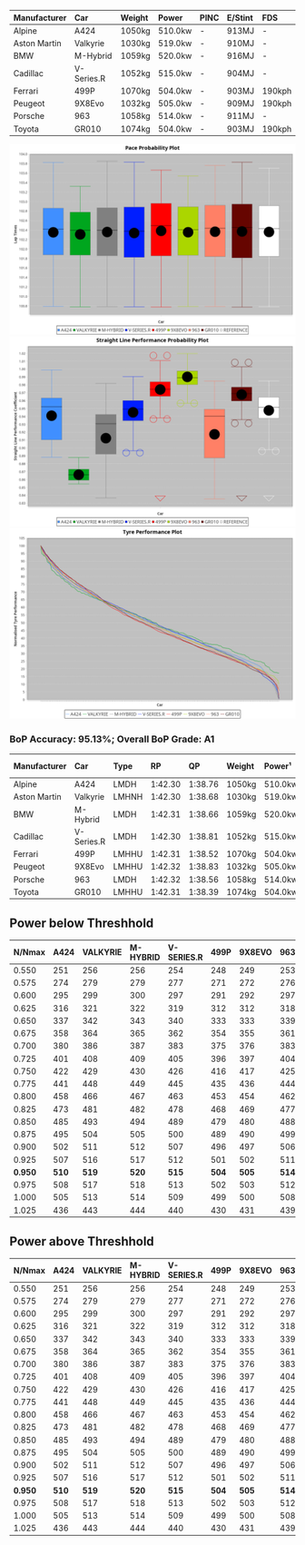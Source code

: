 | Manufacturer | Car        | Weight | Power   | PINC    | E/Stint | FDS     |
|:-|:-|:-|:-|:-|:-|:-|
| Alpine       | A424       | 1050kg | 510.0kw |    -    | 913MJ   |    -    |
| Aston Martin | Valkyrie   | 1030kg | 519.0kw |    -    | 910MJ   |    -    |
| BMW          | M-Hybrid   | 1059kg | 520.0kw |    -    | 916MJ   |    -    |
| Cadillac     | V-Series.R | 1052kg | 515.0kw |    -    | 904MJ   |    -    |
| Ferrari      | 499P       | 1070kg | 504.0kw |    -    | 903MJ   | 190kph  |
| Peugeot      | 9X8Evo     | 1032kg | 505.0kw |    -    | 909MJ   | 190kph  |
| Porsche      | 963        | 1058kg | 514.0kw |    -    | 911MJ   |    -    |
| Toyota       | GR010      | 1074kg | 504.0kw |    -    | 903MJ   | 190kph  |

![PACECHART](./IMG/AUTO.png)
![STRAIGHTLINEPERFORMANCECHART](./IMG/AUTO_sp.png)
![TYREPERFORMANCECHART](./IMG/AUTO_tw.png)

### BoP Accuracy: 95.13%; Overall BoP Grade: A1
| Manufacturer | Car        | Type  | RP      | QP      | Weight | Power¹  | Threshhold | PINC    | Power²   | E/Stint | AVG Vmax  | FDS     | RDLC | L/Stint | BOP-Grade | Model Accuracy | Model Points | Match%  | SimDiff |
|:-|:-|:-|:-|:-|:-|:-|:-|:-|:-|:-|:-|:-|:-|:-|:-|:-|:-|:-|:-|
| Alpine       | A424       | LMDH  | 1:42.30 | 1:38.76 | 1050kg | 510.0kw | 0.0kph     |    -    | 510.00kw |  913MJ  | 308.38kph |    -    | 1.02 | 33      | ~A1       | 99.58%         | 1429         | 98.97%  | -0.10   |
| Aston Martin | Valkyrie   | LMHNH | 1:42.30 | 1:38.68 | 1030kg | 519.0kw | 0.0kph     |    -    | 519.00kw |  910MJ  | 297.83kph |    -    | 1.06 | 33      | +C2       | 100.00%        | 247          | 72.67%  | -0.16   |
| BMW          | M-Hybrid   | LMDH  | 1:42.31 | 1:38.66 | 1059kg | 520.0kw | 0.0kph     |    -    | 520.00kw |  916MJ  | 304.27kph |    -    | 1.02 | 33      | ~A1       | 99.97%         | 2912         | 100.00% | -0.36   |
| Cadillac     | V-Series.R | LMDH  | 1:42.30 | 1:38.81 | 1052kg | 515.0kw | 0.0kph     |    -    | 515.00kw |  904MJ  | 307.84kph |    -    | 1.02 | 33      | +A2       | 99.49%         | 5225         | 94.82%  | +0.19   |
| Ferrari      | 499P       | LMHHU | 1:42.31 | 1:38.52 | 1070kg | 504.0kw | 0.0kph     |    -    | 504.00kw |  903MJ  | 310.85kph | 190kph  | 1.02 | 33      | ~A1       | 100.00%        | 5378         | 99.02%  | +0.06   |
| Peugeot      | 9X8Evo     | LMHHU | 1:42.32 | 1:38.83 | 1032kg | 505.0kw | 0.0kph     |    -    | 505.00kw |  909MJ  | 316.38kph | 190kph  | 1.03 | 33      | ~A1       | 100.00%        | 1459         | 95.55%  | +0.18   |
| Porsche      | 963        | LMDH  | 1:42.32 | 1:38.56 | 1058kg | 514.0kw | 0.0kph     |    -    | 514.00kw |  911MJ  | 304.49kph |    -    | 1.02 | 33      | ~A1       | 99.92%         | 14207        | 100.00% | -0.06   |
| Toyota       | GR010      | LMHHU | 1:42.31 | 1:38.39 | 1074kg | 504.0kw | 0.0kph     |    -    | 504.00kw |  903MJ  | 308.79kph | 190kph  | 1.02 | 33      | ~A1       | 99.86%         | 4280         | 100.00% | +0.26   |

## Power below Threshhold
| N/Nmax    | A424    | VALKYRIE | M-HYBRID | V-SERIES.R | 499P    | 9X8EVO  | 963     | GR010   |
|:-|:-|:-|:-|:-|:-|:-|:-|:-|
|  0.550    |  251    |  256     |  256     |  254       |  248    |  249    |  253    |  248    |
|  0.575    |  274    |  279     |  279     |  277       |  271    |  272    |  276    |  271    |
|  0.600    |  295    |  299     |  300     |  297       |  291    |  292    |  297    |  291    |
|  0.625    |  316    |  321     |  322     |  319       |  312    |  312    |  318    |  312    |
|  0.650    |  337    |  342     |  343     |  340       |  333    |  333    |  339    |  333    |
|  0.675    |  358    |  364     |  365     |  362       |  354    |  355    |  361    |  354    |
|  0.700    |  380    |  386     |  387     |  383       |  375    |  376    |  383    |  375    |
|  0.725    |  401    |  408     |  409     |  405       |  396    |  397    |  404    |  396    |
|  0.750    |  422    |  429     |  430     |  426       |  416    |  417    |  425    |  416    |
|  0.775    |  441    |  448     |  449     |  445       |  435    |  436    |  444    |  435    |
|  0.800    |  458    |  466     |  467     |  463       |  453    |  454    |  462    |  453    |
|  0.825    |  473    |  481     |  482     |  478       |  468    |  469    |  477    |  468    |
|  0.850    |  485    |  493     |  494     |  489       |  479    |  480    |  488    |  479    |
|  0.875    |  495    |  504     |  505     |  500       |  489    |  490    |  499    |  489    |
|  0.900    |  502    |  511     |  512     |  507       |  496    |  497    |  506    |  496    |
|  0.925    |  507    |  516     |  517     |  512       |  501    |  502    |  511    |  501    |
| **0.950** | **510** | **519**  | **520**  | **515**    | **504** | **505** | **514** | **504** |
|  0.975    |  508    |  517     |  518     |  513       |  502    |  503    |  512    |  502    |
|  1.000    |  505    |  513     |  514     |  509       |  499    |  500    |  508    |  499    |
|  1.025    |  436    |  443     |  444     |  440       |  430    |  431    |  439    |  430    |

## Power above Threshhold
| N/Nmax    | A424    | VALKYRIE | M-HYBRID | V-SERIES.R | 499P    | 9X8EVO  | 963     | GR010   |
|:-|:-|:-|:-|:-|:-|:-|:-|:-|
|  0.550    |  251    |  256     |  256     |  254       |  248    |  249    |  253    |  248    |
|  0.575    |  274    |  279     |  279     |  277       |  271    |  272    |  276    |  271    |
|  0.600    |  295    |  299     |  300     |  297       |  291    |  292    |  297    |  291    |
|  0.625    |  316    |  321     |  322     |  319       |  312    |  312    |  318    |  312    |
|  0.650    |  337    |  342     |  343     |  340       |  333    |  333    |  339    |  333    |
|  0.675    |  358    |  364     |  365     |  362       |  354    |  355    |  361    |  354    |
|  0.700    |  380    |  386     |  387     |  383       |  375    |  376    |  383    |  375    |
|  0.725    |  401    |  408     |  409     |  405       |  396    |  397    |  404    |  396    |
|  0.750    |  422    |  429     |  430     |  426       |  416    |  417    |  425    |  416    |
|  0.775    |  441    |  448     |  449     |  445       |  435    |  436    |  444    |  435    |
|  0.800    |  458    |  466     |  467     |  463       |  453    |  454    |  462    |  453    |
|  0.825    |  473    |  481     |  482     |  478       |  468    |  469    |  477    |  468    |
|  0.850    |  485    |  493     |  494     |  489       |  479    |  480    |  488    |  479    |
|  0.875    |  495    |  504     |  505     |  500       |  489    |  490    |  499    |  489    |
|  0.900    |  502    |  511     |  512     |  507       |  496    |  497    |  506    |  496    |
|  0.925    |  507    |  516     |  517     |  512       |  501    |  502    |  511    |  501    |
| **0.950** | **510** | **519**  | **520**  | **515**    | **504** | **505** | **514** | **504** |
|  0.975    |  508    |  517     |  518     |  513       |  502    |  503    |  512    |  502    |
|  1.000    |  505    |  513     |  514     |  509       |  499    |  500    |  508    |  499    |
|  1.025    |  436    |  443     |  444     |  440       |  430    |  431    |  439    |  430    |
